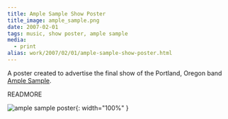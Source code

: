 ```yaml
---
title: Ample Sample Show Poster
title_image: ample_sample.png
date: 2007-02-01
tags: music, show poster, ample sample
media: 
  - print
alias: work/2007/02/01/ample-sample-show-poster.html
---
```


A poster created to advertise the final show of the Portland, Oregon band 
[Ample Sample](http://www.myspace.com/amplesample).

READMORE

![ample sample poster](/images/ample_sample.png){: width="100%" }

